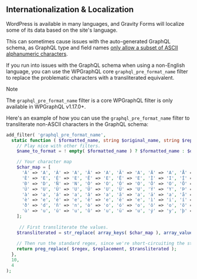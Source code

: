 ## Internationalization & Localization

WordPress is available in many languages, and Gravity Forms will localize some of its data based on the site's language.

This can sometimes cause issues with the auto-generated GraphQL schema, as GraphQL type and field names [only allow a subset of ASCII alphanumeric characters](https://spec.graphql.org/draft/#sec-Names).

If you run into issues with the GraphQL schema when using a non-English language, you can use the WPGraphQL core `graphql_pre_format_name` filter to replace the problematic characters with a transliterated equivalent.

> [!Note]
> The `graphql_pre_format_name` filter is a core WPGraphQL filter is only available in WPGraphQL v1.17.0+.

Here's an example of how you can use the `graphql_pre_format_name` filter to transliterate non-ASCII characters in the GraphQL schema:

```php
add_filter( 'graphql_pre_format_name',
  static function ( $formatted_name, string $original_name, string $replacement, string $regex ): string {
    // Play nice with other filters.
    $name_to_format = ! empty( $formatted_name ) ? $formatted_name : $original_name;

    // Your character map
    $char_map = [
      'À' => 'A', 'Á' => 'A', 'Â' => 'A', 'Ã' => 'A', 'Ä' => 'A', 'Å' => 'A', 'Æ' => 'AE', 'Ç' => 'C',
      'È' => 'E', 'É' => 'E', 'Ê' => 'E', 'Ë' => 'E', 'Ì' => 'I', 'Í' => 'I', 'Î' => 'I', 'Ï' => 'I',
      'Ð' => 'D', 'Ñ' => 'N', 'Ò' => 'O', 'Ó' => 'O', 'Ô' => 'O', 'Õ' => 'O', 'Ö' => 'O', 'Ø' => 'O',
      'Ù' => 'U', 'Ú' => 'U', 'Û' => 'U', 'Ü' => 'U', 'Ý' => 'Y', 'Þ' => 'TH', 'ß' => 'ss',
      'à' => 'a', 'á' => 'a', 'â' => 'a', 'ã' => 'a', 'ä' => 'a', 'å' => 'a', 'æ' => 'ae', 'ç' => 'c',
      'è' => 'e', 'é' => 'e', 'ê' => 'e', 'ë' => 'e', 'ì' => 'i', 'í' => 'i', 'î' => 'i', 'ï' => 'i',
      'ð' => 'd', 'ñ' => 'n', 'ò' => 'o', 'ó' => 'o', 'ô' => 'o', 'õ' => 'o', 'ö' => 'o', 'ø' => 'o',
      'ù' => 'u', 'ú' => 'u', 'û' => 'u', 'ü' => 'u', 'ý' => 'y', 'þ' => 'th', 'ÿ' => 'y',
    ];
   
     // First transliterate the values.
    $transliterated = str_replace( array_keys( $char_map ), array_values( $char_map ), $name_to_format );
    
    // Then run the standard regex, since we're short-circuiting the standard `graphql_format_names()`.
    return preg_replace( $regex, $replacement, $transliterated );
  },
  10,
  4
);
```
